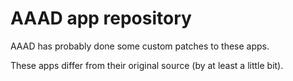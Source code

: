 # AAAD app repository

AAAD has probably done some custom patches to these apps.

These apps differ from their original source (by at least a little bit).
